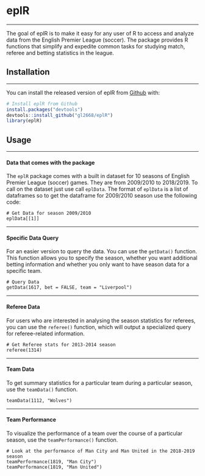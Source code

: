 
# eplR
***

<!-- badges: start -->
<!-- badges: end -->

The goal of eplR is to make it easy for any user of R to access and analyze data from the English Premier League (soccer). The package provides R functions that simplify and expedite common tasks for studying match, referee and betting statistics in the league.

## Installation
***

You can install the released version of eplR from [Github](https://github.com/gl2668/eplR) with:

``` r
# Install eplR from Github
install.packages("devtools")
devtools::install_github("gl2668/eplR")
library(eplR)
```
## Usage
***

#### Data that comes with the package

The `eplR` package comes with a built in dataset for 10 seasons of English Premier League (soccer) games. They are from 2009/2010 to 2018/2019. To call on the dataset just use call `eplData`. The format of `eplData` is a list of dataframes so to get the dataframe for 2009/2010 season use the following code:

```{r}
# Get Data for season 2009/2010
eplData[[1]]
```

***

#### Specific Data Query

For an easier version to query the data. You can use the `getData()` function. This function allows you to specify the season, whether you want additional betting information and whether you only want to have season data for a specific team.

```{r}
# Query Data
getData(1617, bet = FALSE, team = "Liverpool")
```

***

#### Referee Data

For users who are interested in analysing the season statistics for referees, you can use the `referee()` function, which will output a specialized query for referee-related information.

```{r}
# Get Referee stats for 2013-2014 season
referee(1314)
```

***

#### Team Data

To get summary statistics for a particular team during a particular season, use the `teamData()` function.

```{r}
teamData(1112, "Wolves")
```

***

#### Team Performance

To visualize the performance of a team over the course of a particular season, use the `teamPerformance()` function.

```{r}
# Look at the performance of Man City and Man United in the 2018-2019 season
teamPerformance(1819, "Man City")
teamPerformance(1819, "Man United")
```

